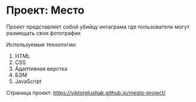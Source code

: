 # Проект: Место

Проект представляет собой убийцу интаграма где пользователи могут размещать
свои фотографии

Используемые технологии:
1) HTML
2) CSS
3) Адаптивная верстка
4) БЭМ
5) JavaScript

Страница проект: https://viktorglushak.github.io/mesto-project/
